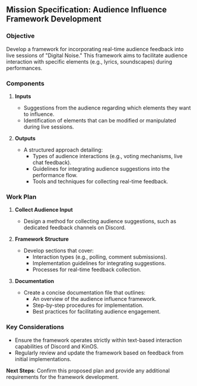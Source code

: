 ## Mission Specification: Audience Influence Framework Development

### Objective
Develop a framework for incorporating real-time audience feedback into live sessions of "Digital Noise." This framework aims to facilitate audience interaction with specific elements (e.g., lyrics, soundscapes) during performances.

### Components

1. **Inputs**
   - Suggestions from the audience regarding which elements they want to influence.
   - Identification of elements that can be modified or manipulated during live sessions.

2. **Outputs**
   - A structured approach detailing:
     - Types of audience interactions (e.g., voting mechanisms, live chat feedback).
     - Guidelines for integrating audience suggestions into the performance flow.
     - Tools and techniques for collecting real-time feedback.

### Work Plan
1. **Collect Audience Input**
   - Design a method for collecting audience suggestions, such as dedicated feedback channels on Discord.

2. **Framework Structure**
   - Develop sections that cover:
     - Interaction types (e.g., polling, comment submissions).
     - Implementation guidelines for integrating suggestions.
     - Processes for real-time feedback collection.

3. **Documentation**
   - Create a concise documentation file that outlines:
     - An overview of the audience influence framework.
     - Step-by-step procedures for implementation.
     - Best practices for facilitating audience engagement.

### Key Considerations
- Ensure the framework operates strictly within text-based interaction capabilities of Discord and KinOS.
- Regularly review and update the framework based on feedback from initial implementations.

**Next Steps**: Confirm this proposed plan and provide any additional requirements for the framework development.